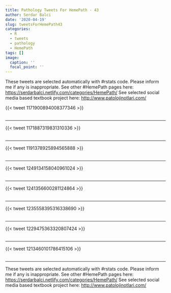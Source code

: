 ```yaml
---
title: Pathology Tweets For HemePath - 43
author: Serdar Balci
date: '2020-04-19'
slug: tweetsForHemePath43
categories:
  - R
  - tweets
  - pathology
  - HemePath
tags: []
image:
  caption: ''
  focal_point: ''
---
```



These tweets are selected automatically with #rstats code. Please inform me if any is inappropriate.
See other #HemePath pages here: https://serdarbalci.netlify.com/categories/HemePath/ 
See selected social media based textbook project here: http://www.patolojinotlari.com/

{{< tweet 1171900894008377346 >}}
<br>
<br>
<hr>
{{< tweet 1171887319831310336 >}}
<br>
<br>
<hr>
{{< tweet 1191378925894565888 >}}
<br>
<br>
<hr>
{{< tweet 1249134158040961024 >}}
<br>
<br>
<hr>
{{< tweet 1241356600281124864 >}}
<br>
<br>
<hr>
{{< tweet 1235558395316338690 >}}
<br>
<br>
<hr>
{{< tweet 1229475363320807424 >}}
<br>
<br>
<hr>
{{< tweet 1213460101786415106 >}}
<br>
<br>
<hr>


These tweets are selected automatically with #rstats code. Please inform me if any is inappropriate.
See other #HemePath pages here: https://serdarbalci.netlify.com/categories/HemePath/ 
See selected social media based textbook project here: http://www.patolojinotlari.com/
